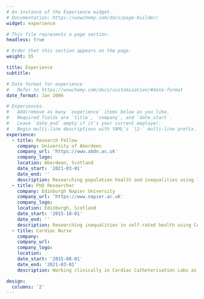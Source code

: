 ```yaml
---
# An instance of the Experience widget.
# Documentation: https://wowchemy.com/docs/page-builder/
widget: experience

# This file represents a page section.
headless: true

# Order that this section appears on the page.
weight: 55

title: Experience
subtitle:

# Date format for experience
#   Refer to https://wowchemy.com/docs/customization/#date-format
date_format: Jan 2006

# Experiences.
#   Add/remove as many `experience` items below as you like.
#   Required fields are `title`, `company`, and `date_start`.
#   Leave `date_end` empty if it's your current employer.
#   Begin multi-line descriptions with YAML's `|2-` multi-line prefix.
experience:
  - title: Research Fellow
    company: University of Aberdeen
    company_url: 'https://www.abdn.ac.uk'
    company_logo: 
    location: Aberdeen, Scotland
    date_start: '2021-03-01'
    date_end: ''
    description: Researching population health and inequalities using linked health records and administrative datasets. This role is part of the Networked Data Lab, a collaborative network of research analysts working in an Open and Reproducible method to address key health challenges.
  - title: PhD Researcher
    company: Edinburgh Napier University
    company_url: 'https://www.napier.ac.uk'
    company_logo:
    location: Edinburgh, Scotland
    date_start: '2015-10-01'
    date_end: ''
    description: Researching inequalities in self-rated health using Census-derived individual level data linked to a UK-consistent small area deprivation index.
  - title: Cardiac Nurse
    company:
    company_url:
    company_logo:
    location:
    date_start: '2015-08-01'
    date_end: '2021-03-01'
    description: Working clinically in Cardiac Catheterisation Labs as a Registered Nurse.

design:
  columns: '2'
---
```

